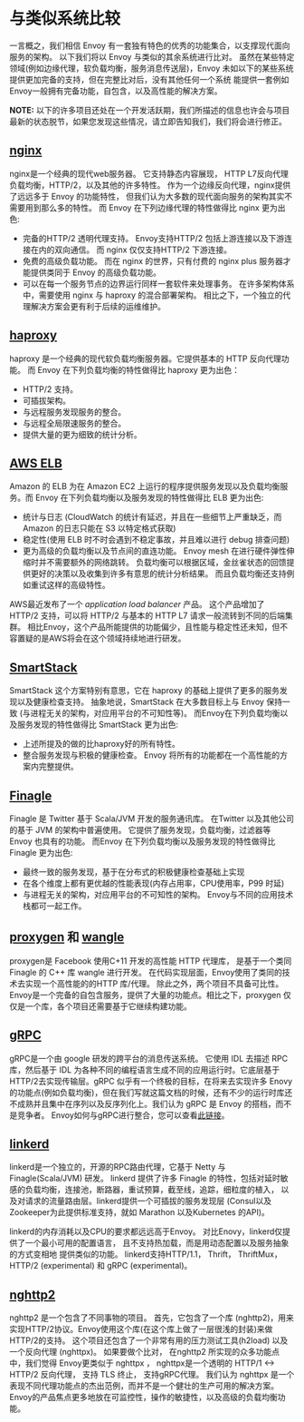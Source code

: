 # 与类似系统比较

一言概之，我们相信 Envoy 有一套独有特色的优秀的功能集合，以支撑现代面向服务的架构。 以下我们将以 Envoy 与类似的其余系统进行比对。 
虽然在某些特定领域(例如边缘代理，软负载均衡，服务消息传送层)，Envoy 未如以下的某些系统提供更加完备的支持，但在完整比对后，没有其他任何一个系统
能提供一套例如Envoy一般拥有完备功能，自包含，以及高性能的解决方案。 

**NOTE:** 以下的许多项目还处在一个开发活跃期，我们所描述的信息也许会与项目最新的状态脱节，如果您发现这些情况，请立即告知我们，我们将会进行修正。

## [nginx](https://nginx.org/en/)

nginx是一个经典的现代web服务器。 它支持静态内容展现， HTTP L7反向代理 负载均衡，HTTP/2，以及其他的许多特性。 作为一个边缘反向代理，nginx提供了远远多于 Envoy 的功能特性，
但我们认为大多数的现代面向服务的架构其实不需要用到那么多的特性。 而 Envoy 在下列边缘代理的特性做得比 nginx 更为出色:

- 完备的HTTP/2 透明代理支持。 Envoy支持HTTP/2 包括上游连接以及下游连接在内的双向通信。 而 nginx 仅仅支持HTTP/2 下游连接。
- 免费的高级负载功能。 而在 nginx 的世界，只有付费的 nginx plus 服务器才能提供类同于 Envoy 的高级负载功能。
- 可以在每一个服务节点的边界运行同样一套软件来处理事务。 在许多架构体系中，需要使用 nginx 与 haproxy 的混合部署架构。 相比之下，一个独立的代理解决方案会更有利于后续的运维维护。

## [haproxy](http://www.haproxy.org/)

haproxy 是一个经典的现代软负载均衡服务器。它提供基本的 HTTP 反向代理功能。 而 Envoy 在下列负载均衡的特性做得比 haproxy 更为出色：

- HTTP/2 支持。
- 可插拔架构。
- 与远程服务发现服务的整合。
- 与远程全局限速服务的整合。
- 提供大量的更为细致的统计分析。

## [AWS ELB](https://aws.amazon.com/elasticloadbalancing/)

Amazon 的 ELB 为在 Amazon EC2 上运行的程序提供服务发现以及负载均衡服务。而 Envoy 在下列负载均衡以及服务发现的特性做得比 ELB 更为出色:

- 统计与日志 (CloudWatch 的统计有延迟，并且在一些细节上严重缺乏，而 Amazon 的日志只能在 S3 以特定格式获取)
- 稳定性(使用 ELB 时不时会遇到不稳定事故，并且难以进行 debug 排查问题)
- 更为高级的负载均衡以及节点间的直连功能。 Envoy mesh 在进行硬件弹性伸缩时并不需要额外的网络跳转。 
负载均衡可以根据区域，金丝雀状态的回馈提供更好的决策以及收集到许多有意思的统计分析结果。 而且负载均衡还支持例如重试这样的高级特性。

AWS最近发布了一个 *application load balancer* 产品。 这个产品增加了 HTTP/2 支持，可以将 HTTP/2 与基本的 HTTP L7 请求一般流转到不同的后端集群。
相比Envoy，这个产品所能提供的功能偏少，且性能与稳定性还未知，但不容置疑的是AWS将会在这个领域持续地进行研发。

## [SmartStack](http://nerds.airbnb.com/smartstack-service-discovery-cloud/)

SmartStack 这个方案特别有意思，它在 haproxy 的基础上提供了更多的服务发现以及健康检查支持。 抽象地说，SmartStack 在大多数目标上与 Envoy 保持一致
(与进程无关的架构，对应用平台的不可知性等)。
而Envoy在下列负载均衡以及服务发现的特性做得比 SmartStack 更为出色:

- 上述所提及的做的比haproxy好的所有特性。
- 整合服务发现与积极的健康检查。 Envoy 将所有的功能都在一个高性能的方案内完整提供。

## [Finagle](https://twitter.github.io/finagle/)

Finagle 是 Twitter 基于 Scala/JVM 开发的服务通讯库。 在Twitter 以及其他公司的基于 JVM 的架构中普遍使用。
它提供了服务发现，负载均衡，过滤器等 Envoy 也具有的功能。
而Envoy 在下列负载均衡以及服务发现的特性做得比 Finagle 更为出色:

- 最终一致的服务发现，基于在分布式的积极健康检查基础上实现
- 在各个维度上都有更优越的性能表现(内存占用率，CPU使用率，P99 时延)
- 与进程无关的架构，对应用平台的不可知性的架构。 Envoy与不同的应用技术栈都可一起工作。

## [proxygen](https://github.com/facebook/proxygen) 和 [wangle](https://github.com/facebook/wangle)

proxygen是 Facebook 使用C+11 开发的高性能 HTTP 代理库， 是基于一个类同 Finagle 的 C++ 库 wangle 进行开发。
在代码实现层面，Envoy使用了类同的技术去实现一个高性能的的HTTP 库/代理。 除此之外，两个项目不具备可比性。
Envoy是一个完备的自包含服务，提供了大量的功能点。相比之下，proxygen 仅仅是一个库，各个项目还需要基于它继续构建功能。

## [gRPC](http://www.grpc.io/)

gRPC是一个由 google 研发的跨平台的消息传送系统。 它使用 IDL 去描述 RPC 库，然后基于 IDL 为各种不同的编程语言生成不同的应用运行时。它底层基于HTTP/2去实现传输层。gRPC 似乎有一个终极的目标，在将来去实现许多 Enovy 的功能点(例如负载均衡)，但在我们写就这篇文档的时候，还有不少的运行时库还不成熟并且集中在序列以及反序列化上。我们认为 gRPC 是 Envoy 的搭档，而不是竞争者。
Envoy如何与gRPC进行整合，您可以查看[此链接](arch_overview/grpc。html#arch-overview-grpc)。

## [linkerd](https://github.com/BuoyantIO/linkerd)

linkerd是一个独立的，开源的RPC路由代理，它基于 Netty 与 Finagle(Scala/JVM) 研发。 linkerd 提供了许多 Finagle 的特性，包括对延时敏感的负载均衡，连接池，断路器，重试预算，截至线，追踪，细粒度的植入，
以及对请求的流量路由层。linkerd提供一个可插拔的服务发现层 (Consul以及Zookeeper为此提供标准支持，就如 Marathon 以及Kubernetes 的API)。

linkerd的内存消耗以及CPU的要求都远远高于Envoy。 对比Enovy，linkerd仅提供了一个最小可用的配置语言， 且不支持热加载，而是用动态配置以及服务抽象的方式变相地
提供类似的功能。 linkerd支持HTTP/1.1， Thrift， ThriftMux， HTTP/2 (experimental) 和 gRPC (experimental)。

## [nghttp2](https://nghttp2.org/)

nghttp2 是一个包含了不同事物的项目。 首先，它包含了一个库 (nghttp2)，用来实现HTTP/2协议。Envoy使用这个库(在这个库上做了一层很浅的封装)来做HTTP/2的支持。
这个项目还包含了一个非常有用的压力测试工具(h2load) 以及一个反向代理 (nghttpx)。 如果要做个比对， 在nghttp2 所实现的众多功能点中，我们觉得
Envoy更类似于 nghttpx ， nghttpx是一个透明的 
HTTP/1 <-> HTTP/2 反向代理， 支持 TLS 终止， 支持gRPC代理。 我们认为 nghttpx 是一个表现不同代理功能点的杰出范例，而并不是一个健壮的生产可用的解决方案。Envoy的产品焦点更多地放在可监控性，操作的敏捷性，以及高级的负载均衡功能。
